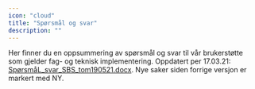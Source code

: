```yaml
---
icon: "cloud"
title: "Spørsmål og svar"
description: ""
---
```

Her finner du en oppsummering av spørsmål og svar til vår brukerstøtte som gjelder fag- og teknisk implementering. Oppdatert per 17.03.21: [SpørsmåL_svar_SBS_tom190521.docx](SpørsmåL_svar_SBS_tom190521.docx). Nye saker siden forrige versjon er markert med NY.

